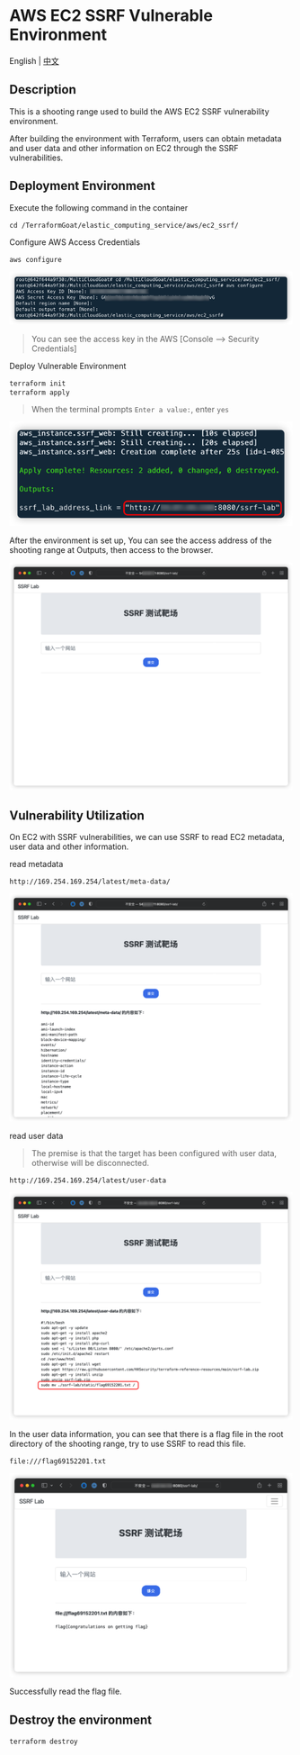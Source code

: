 # AWS EC2 SSRF Vulnerable Environment

English | [中文](./README_CN.md)

## Description

This is a shooting range used to build the AWS EC2 SSRF vulnerability environment.

After building the environment with Terraform, users can obtain metadata and user data and other information on EC2 through the SSRF vulnerabilities.

## Deployment Environment

Execute the following command in the container

```shell
cd /TerraformGoat/elastic_computing_service/aws/ec2_ssrf/
```

Configure AWS Access Credentials

```shell
aws configure
```

![img](../../../images/1651044031.png)

> You can see the access key in the AWS [Console --> Security Credentials]

Deploy Vulnerable Environment

```shell
terraform init
terraform apply
```

> When the terminal prompts `Enter a value:`, enter `yes`

![img](../../../images/1650428695.png)

After the environment is set up, You can see the access address of the shooting range at Outputs, then access to the browser.

![img](../../../images/1650429022.png)

## Vulnerability Utilization

On EC2 with SSRF vulnerabilities, we can use SSRF to read EC2 metadata, user data and other information.

read metadata

```shell
http://169.254.169.254/latest/meta-data/
```

![img](../../../images/1650429215.png)

read user data

> The premise is that the target has been configured with user data, otherwise will be disconnected.

```shell
http://169.254.169.254/latest/user-data
```

![img](../../../images/1650429432.png)

In the user data information, you can see that there is a flag file in the root directory of the shooting range, try to use SSRF to read this file.

```shell
file:///flag69152201.txt
```

![img](../../../images/1650429930.png)

Successfully read the flag file.

## Destroy the environment

```shell
terraform destroy
```
